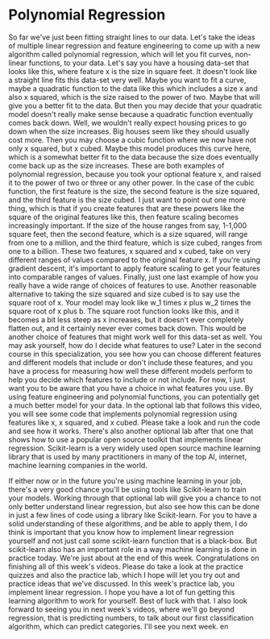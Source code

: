 # Polynomial Regression 
So far we've just been fitting straight lines to our data. Let's take the ideas of multiple linear regression and feature engineering to come up with a new algorithm called polynomial regression, which will let you fit curves, non-linear functions, to your data. Let's say you have a housing data-set that looks like this, where feature x is the size in square feet. It doesn't look like a straight line fits this data-set very well. Maybe you want to fit a curve, maybe a quadratic function to the data like this which includes a size x and also x squared, which is the size raised to the power of two. Maybe that will give you a better fit to the data. But then you may decide that your quadratic model doesn't really make sense because a quadratic function eventually comes back down. Well, we wouldn't really expect housing prices to go down when the size increases. Big houses seem like they should usually cost more. Then you may choose a cubic function where we now have not only x squared, but x cubed. Maybe this model produces this curve here, which is a somewhat better fit to the data because the size does eventually come back up as the size increases. These are both examples of polynomial regression, because you took your optional feature x, and raised it to the power of two or three or any other power. In the case of the cubic function, the first feature is the size, the second feature is the size squared, and the third feature is the size cubed. I just want to point out one more thing, which is that if you create features that are these powers like the square of the original features like this, then feature scaling becomes increasingly important. If the size of the house ranges from say, 1-1,000 square feet, then the second feature, which is a size squared, will range from one to a million, and the third feature, which is size cubed, ranges from one to a billion. These two features, x squared and x cubed, take on very different ranges of values compared to the original feature x. If you're using gradient descent, it's important to apply feature scaling to get your features into comparable ranges of values. Finally, just one last example of how you really have a wide range of choices of features to use. Another reasonable alternative to taking the size squared and size cubed is to say use the square root of x. Your model may look like w_1 times x plus w_2 times the square root of x plus b. The square root function looks like this, and it becomes a bit less steep as x increases, but it doesn't ever completely flatten out, and it certainly never ever comes back down. This would be another choice of features that might work well for this data-set as well. You may ask yourself, how do I decide what features to use? Later in the second course in this specialization, you see how you can choose different features and different models that include or don't include these features, and you have a process for measuring how well these different models perform to help you decide which features to include or not include. For now, I just want you to be aware that you have a choice in what features you use. By using feature engineering and polynomial functions, you can potentially get a much better model for your data. In the optional lab that follows this video, you will see some code that implements polynomial regression using features like x, x squared, and x cubed. Please take a look and run the code and see how it works. There's also another optional lab after that one that shows how to use a popular open source toolkit that implements linear regression. Scikit-learn is a very widely used open source machine learning library that is used by many practitioners in many of the top AI, internet, machine learning companies in the world.

If either now or in the future you're using machine learning in your job, there's a very good chance you'll be using tools like Scikit-learn to train your models. Working through that optional lab will give you a chance to not only better understand linear regression, but also see how this can be done in just a few lines of code using a library like Scikit-learn. For you to have a solid understanding of these algorithms, and be able to apply them, I do think is important that you know how to implement linear regression yourself and not just call some scikit-learn function that is a black-box. But scikit-learn also has an important role in a way machine learning is done in practice today. We're just about at the end of this week. Congratulations on finishing all of this week's videos. Please do take a look at the practice quizzes and also the practice lab, which I hope will let you try out and practice ideas that we've discussed. In this week's practice lab, you implement linear regression. I hope you have a lot of fun getting this learning algorithm to work for yourself. Best of luck with that. I also look forward to seeing you in next week's videos, where we'll go beyond regression, that is predicting numbers, to talk about our first classification algorithm, which can predict categories. I'll see you next week.
en
​
